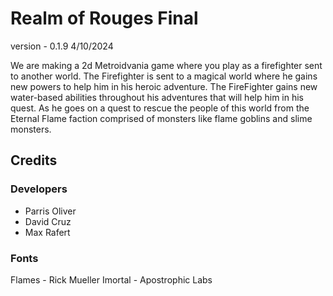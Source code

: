 # Realm of Rouges Final

version -  0.1.9
4/10/2024

 We are making a 2d Metroidvania game where you play as a firefighter sent to another world.
 The Firefighter is sent to a magical world where he gains new powers to help him in his heroic adventure.
 The FireFighter gains new water-based abilities throughout his adventures that will help him in his quest.
 As he goes on a quest to rescue the people of this world from the Eternal Flame faction comprised of monsters like flame goblins and slime monsters.

## Credits

### Developers

* Parris Oliver
* David Cruz
* Max Rafert

### Fonts
Flames - Rick Mueller
Imortal - Apostrophic Labs
